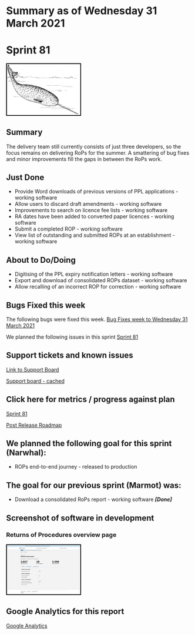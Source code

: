 # Summary as of Wednesday 31 March 2021 

# Sprint 81

<img src="graphs/narwhal.png" alt="HTML5 Icon" width="200" style="border:2px solid black">


## Summary
The delivery team still currently consists of just three developers, so the focus remains on delivering RoPs for the summer. A smattering of bug fixes and minor improvements fill the gaps in between the RoPs work.

## Just Done
* Provide Word downloads of previous versions of PPL applications - working software
* Allow users to discard draft amendments - working software
* Improvements to search on licence fee lists - working software
* RA dates have been added to converted paper licences - working software
* Submit a completed ROP - working software
* View list of outstanding and submitted ROPs at an establishment - working software

## About to Do/Doing
* Digitising of the PPL expiry notification letters - working software
* Export and download of consolidated ROPs dataset - working software
* Allow recalling of an incorrect ROP for correction - working software

## Bugs Fixed this week
The following bugs were fixed this week.
[Bug Fixes week to Wednesday 31 March 2021](graphs/bugs31032021.png)

We planned the following issues in this sprint 
[Sprint 81](graphs/sprint31032021.png)

## Support tickets and known issues
[Link to Support Board](https://collaboration.homeoffice.gov.uk/jira/secure/RapidBoard.jspa?rapidView=1717&selectedIssue=ASSB-253)

[Support board - cached](graphs/supportBoard31032021.png)

## Click here for metrics / progress against plan
[Sprint 81](graphs/progress31032021.png)

[Post Release Roadmap](graphs/roadmap31032021.png)

## We planned the following goal for this sprint (Narwhal):
* ROPs end-to-end journey - released to production

## The goal for our previous sprint (Marmot) was:
* Download a consolidated RoPs report - working software ***[Done]***

## Screenshot of software in development 
### Returns of Procedures overview page
<a href="graphs/proto1_31032021.png"><img src="graphs/proto1_31032021.png" alt="HTML5 Icon" width="200" style="border:2px solid black"></a>
<br>


## Google Analytics for this report
[Google Analytics](graphs/GA31032021.png)

